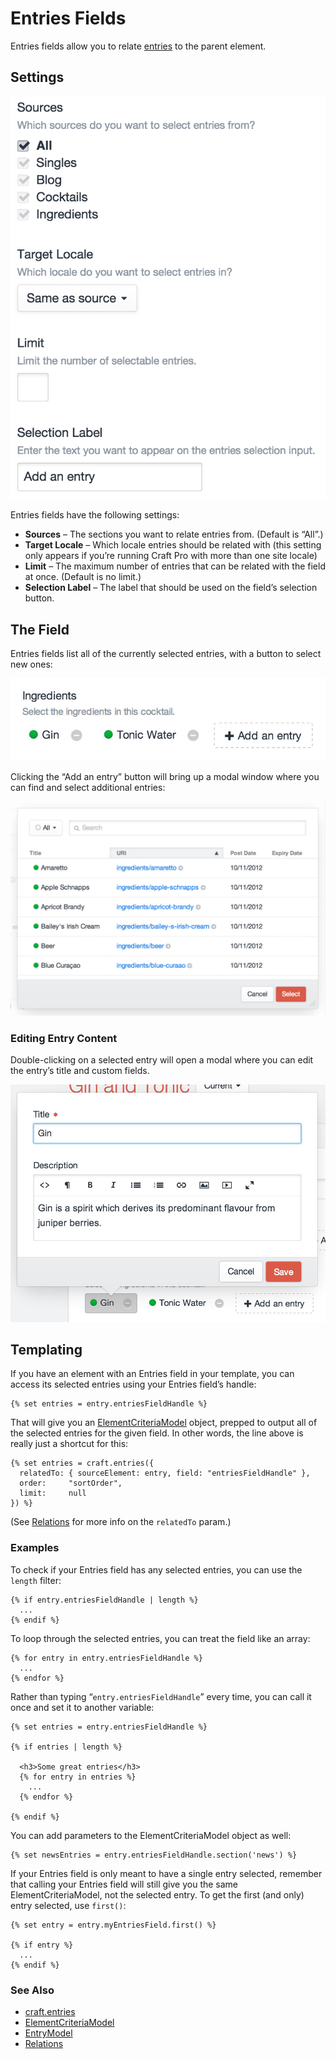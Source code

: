 # Entries Fields

Entries fields allow you to relate [entries](sections-and-entries.md) to the parent element.

## Settings

![entries-settings.2x](./images/field-types/entries/entries-settings.2x.png)

Entries fields have the following settings:

- **Sources** – The sections you want to relate entries from. (Default is “All”.)
- **Target Locale** – Which locale entries should be related with (this setting only appears if you’re running Craft Pro with more than one site locale)
- **Limit** – The maximum number of entries that can be related with the field at once. (Default is no limit.)
- **Selection Label** – The label that should be used on the field’s selection button.

## The Field

Entries fields list all of the currently selected entries, with a button to select new ones:

![entries-entry.2x](./images/field-types/entries/entries-entry.2x.jpg)

Clicking the “Add an entry” button will bring up a modal window where you can find and select additional entries:

![entries-entry-add.2x](./images/field-types/entries/entries-entry-add.2x.jpg)

### Editing Entry Content

Double-clicking on a selected entry will open a modal where you can edit the entry’s title and custom fields.

![entries-entry-edit.2x](./images/field-types/entries/entries-entry-edit.2x.jpg)

## Templating

If you have an element with an Entries field in your template, you can access its selected entries using your Entries field’s handle:

```twig
{% set entries = entry.entriesFieldHandle %}
```

That will give you an [ElementCriteriaModel](templating/elementcriteriamodel.md) object, prepped to output all of the selected entries for the given field. In other words, the line above is really just a shortcut for this:

```twig
{% set entries = craft.entries({
  relatedTo: { sourceElement: entry, field: "entriesFieldHandle" },
  order:     "sortOrder",
  limit:     null
}) %}
```

(See [Relations](relations.md) for more info on the `relatedTo` param.)

### Examples

To check if your Entries field has any selected entries, you can use the `length` filter:

```twig
{% if entry.entriesFieldHandle | length %}
  ...
{% endif %}
```

To loop through the selected entries, you can treat the field like an array:

```twig
{% for entry in entry.entriesFieldHandle %}
  ...
{% endfor %}
```

Rather than typing “`entry.entriesFieldHandle`” every time, you can call it once and set it to another variable:

```twig
{% set entries = entry.entriesFieldHandle %}

{% if entries | length %}

  <h3>Some great entries</h3>
  {% for entry in entries %}
    ...
  {% endfor %}

{% endif %}
```

You can add parameters to the ElementCriteriaModel object as well:

```twig
{% set newsEntries = entry.entriesFieldHandle.section('news') %}
```

If your Entries field is only meant to have a single entry selected, remember that calling your Entries field will still give you the same ElementCriteriaModel, not the selected entry. To get the first (and only) entry selected, use `first()`:

```twig
{% set entry = entry.myEntriesField.first() %}

{% if entry %}
  ...
{% endif %}
```

### See Also

- [craft.entries](templating/craft.entries.md)
- [ElementCriteriaModel](templating/elementcriteriamodel.md)
- [EntryModel](templating/entrymodel.md)
- [Relations](relations.md)
